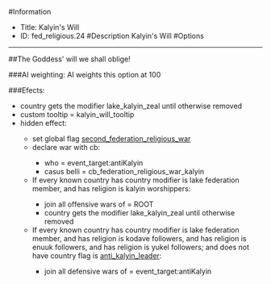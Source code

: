 #Information
 - Title: Kalyin's Will
 - ID: fed_religious.24
#Description
Kalyin's Will
#Options

___
##The Goddess' will we shall oblige!

###AI weighting:
AI weights this option at 100


###Efects:<ul><li>country gets the modifier lake_kalyin_zeal until otherwise removed</li><li>custom tooltip = kalyin_will_tooltip</li><li>hidden effect:</li><ul><li>set global flag [second_federation_religious_war](../flags/second_federation_religious_war.md)</li><li>declare war with cb:</li><ul><li>who = event_target:antiKalyin</li><li>casus belli = cb_federation_religious_war_kalyin</li></ul><li>If every known country has country modifier is lake federation member, and  has religion is kalyin worshippers:</li><ul><li>join all offensive wars of = ROOT</li><li>country gets the modifier lake_kalyin_zeal until otherwise removed</li></ul><li>If every known country has country modifier is lake federation member, and has religion is kodave followers, and has religion is enuuk followers, and has religion is yukel followers; and does not have country flag is [anti_kalyin_leader](../flags/anti_kalyin_leader.md):</li><ul><li>join all defensive wars of = event_target:antiKalyin</li></ul></ul></ul>
